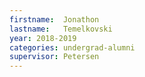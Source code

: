 ```yaml
---
firstname:  Jonathon
lastname:   Temelkovski
year: 2018-2019
categories: undergrad-alumni
supervisor: Petersen
---
```

